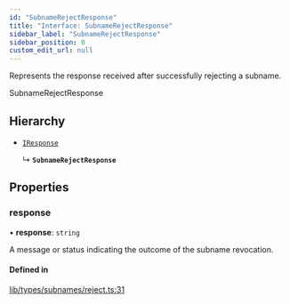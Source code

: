 ```yaml
---
id: "SubnameRejectResponse"
title: "Interface: SubnameRejectResponse"
sidebar_label: "SubnameRejectResponse"
sidebar_position: 0
custom_edit_url: null
---
```


Represents the response received after successfully rejecting a subname.

 SubnameRejectResponse

## Hierarchy

- [`IResponse`](IResponse.md)

  ↳ **`SubnameRejectResponse`**

## Properties

### response

• **response**: `string`

A message or status indicating the outcome of the subname revocation.

#### Defined in

[lib/types/subnames/reject.ts:31](https://github.com/JustaName-id/JustaName-sdk/blob/0b5bd45/packages/@justaname.id/sdk/src/lib/types/subnames/reject.ts#L31)
